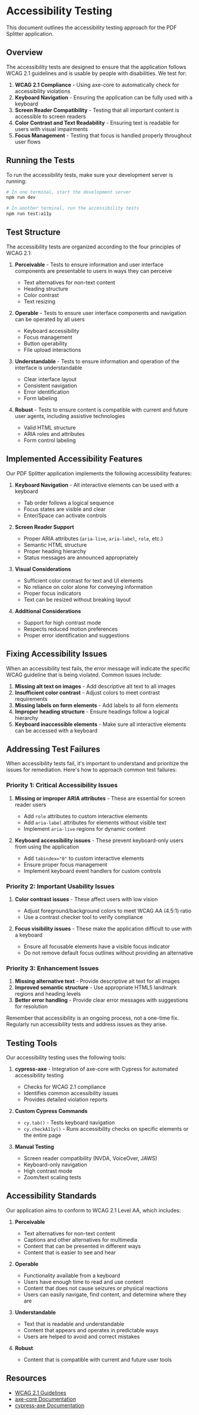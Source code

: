 # Accessibility Testing

This document outlines the accessibility testing approach for the PDF Splitter application.

## Overview

The accessibility tests are designed to ensure that the application follows WCAG 2.1 guidelines and is usable by people with disabilities. We test for:

1. **WCAG 2.1 Compliance** - Using axe-core to automatically check for accessibility violations
2. **Keyboard Navigation** - Ensuring the application can be fully used with a keyboard
3. **Screen Reader Compatibility** - Testing that all important content is accessible to screen readers
4. **Color Contrast and Text Readability** - Ensuring text is readable for users with visual impairments
5. **Focus Management** - Testing that focus is handled properly throughout user flows

## Running the Tests

To run the accessibility tests, make sure your development server is running:

```bash
# In one terminal, start the development server
npm run dev

# In another terminal, run the accessibility tests
npm run test:a11y
```

## Test Structure

The accessibility tests are organized according to the four principles of WCAG 2.1:

1. **Perceivable** - Tests to ensure information and user interface components are presentable to users in ways they can perceive
   - Text alternatives for non-text content
   - Heading structure
   - Color contrast
   - Text resizing

2. **Operable** - Tests to ensure user interface components and navigation can be operated by all users
   - Keyboard accessibility
   - Focus management
   - Button operability
   - File upload interactions

3. **Understandable** - Tests to ensure information and operation of the interface is understandable
   - Clear interface layout
   - Consistent navigation
   - Error identification
   - Form labeling

4. **Robust** - Tests to ensure content is compatible with current and future user agents, including assistive technologies
   - Valid HTML structure
   - ARIA roles and attributes
   - Form control labeling

## Implemented Accessibility Features

Our PDF Splitter application implements the following accessibility features:

1. **Keyboard Navigation** - All interactive elements can be used with a keyboard
   - Tab order follows a logical sequence
   - Focus states are visible and clear
   - Enter/Space can activate controls

2. **Screen Reader Support**
   - Proper ARIA attributes (`aria-live`, `aria-label`, `role`, etc.)
   - Semantic HTML structure
   - Proper heading hierarchy
   - Status messages are announced appropriately

3. **Visual Considerations**
   - Sufficient color contrast for text and UI elements
   - No reliance on color alone for conveying information
   - Proper focus indicators
   - Text can be resized without breaking layout

4. **Additional Considerations**
   - Support for high contrast mode
   - Respects reduced motion preferences
   - Proper error identification and suggestions

## Fixing Accessibility Issues

When an accessibility test fails, the error message will indicate the specific WCAG guideline that is being violated. Common issues include:

1. **Missing alt text on images** - Add descriptive alt text to all images
2. **Insufficient color contrast** - Adjust colors to meet contrast requirements
3. **Missing labels on form elements** - Add labels to all form elements
4. **Improper heading structure** - Ensure headings follow a logical hierarchy
5. **Keyboard inaccessible elements** - Make sure all interactive elements can be accessed with a keyboard

## Addressing Test Failures

When accessibility tests fail, it's important to understand and prioritize the issues for remediation. Here's how to approach common test failures:

### Priority 1: Critical Accessibility Issues

1. **Missing or improper ARIA attributes** - These are essential for screen reader users
   - Add `role` attributes to custom interactive elements
   - Add `aria-label` attributes for elements without visible text
   - Implement `aria-live` regions for dynamic content

2. **Keyboard accessibility issues** - These prevent keyboard-only users from using the application
   - Add `tabindex="0"` to custom interactive elements
   - Ensure proper focus management
   - Implement keyboard event handlers for custom controls

### Priority 2: Important Usability Issues

1. **Color contrast issues** - These affect users with low vision
   - Adjust foreground/background colors to meet WCAG AA (4.5:1) ratio
   - Use a contrast checker tool to verify compliance

2. **Focus visibility issues** - These make the application difficult to use with a keyboard
   - Ensure all focusable elements have a visible focus indicator
   - Do not remove default focus outlines without providing an alternative

### Priority 3: Enhancement Issues

1. **Missing alternative text** - Provide descriptive alt text for all images
2. **Improved semantic structure** - Use appropriate HTML5 landmark regions and heading levels
3. **Better error handling** - Provide clear error messages with suggestions for resolution

Remember that accessibility is an ongoing process, not a one-time fix. Regularly run accessibility tests and address issues as they arise.

## Testing Tools

Our accessibility testing uses the following tools:

1. **cypress-axe** - Integration of axe-core with Cypress for automated accessibility testing
   - Checks for WCAG 2.1 compliance
   - Identifies common accessibility issues
   - Provides detailed violation reports

2. **Custom Cypress Commands**
   - `cy.tab()` - Tests keyboard navigation
   - `cy.checkA11y()` - Runs accessibility checks on specific elements or the entire page

3. **Manual Testing**
   - Screen reader compatibility (NVDA, VoiceOver, JAWS)
   - Keyboard-only navigation
   - High contrast mode
   - Zoom/text scaling tests

## Accessibility Standards

Our application aims to conform to WCAG 2.1 Level AA, which includes:

1. **Perceivable**
   - Text alternatives for non-text content
   - Captions and other alternatives for multimedia
   - Content that can be presented in different ways
   - Content that is easier to see and hear

2. **Operable**
   - Functionality available from a keyboard
   - Users have enough time to read and use content
   - Content that does not cause seizures or physical reactions
   - Users can easily navigate, find content, and determine where they are

3. **Understandable**
   - Text that is readable and understandable
   - Content that appears and operates in predictable ways
   - Users are helped to avoid and correct mistakes

4. **Robust**
   - Content that is compatible with current and future user tools

## Resources

- [WCAG 2.1 Guidelines](https://www.w3.org/TR/WCAG21/)
- [axe-core Documentation](https://github.com/dequelabs/axe-core)
- [cypress-axe Documentation](https://github.com/component-driven/cypress-axe)

